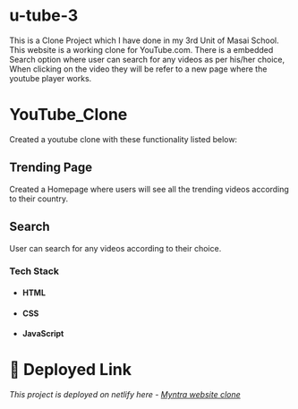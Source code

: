 # u-tube-3
This is a Clone Project which I have done in my 3rd Unit of Masai School. This website is a working clone for YouTube.com. There is a embedded Search option where user can search for any videos as per his/her choice, When clicking on the video they will be refer to a new page where the youtube player works.
# YouTube_Clone
Created a youtube clone with these functionality listed below:
## Trending Page
Created a Homepage where users will see all the trending videos according to their country.
## Search
User can search for any videos according to their choice.
### Tech Stack

* #### HTML

* #### CSS

* #### JavaScript

# **🔗 Deployed Link**
_This project is deployed on netlify here - [Myntra website clone](https://youtube-appss.netlify.app)_

